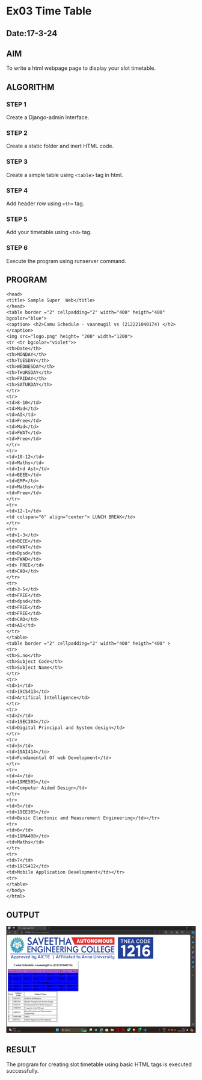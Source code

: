# Ex03 Time Table
## Date:17-3-24

## AIM
To write a html webpage page to display your slot timetable.

## ALGORITHM
### STEP 1
Create a Django-admin Interface.

### STEP 2
Create a static folder and inert HTML code.

### STEP 3
Create a simple table using ```<table>``` tag in html.

### STEP 4
Add header row using ```<th>``` tag.

### STEP 5
Add your timetable using ```<td>``` tag.

### STEP 6
Execute the program using runserver command.

## PROGRAM
```
<head>
<title> Sample Super  Web</title>
</head>
<table border ="2" cellpadding="2" width="400" heigth="400" bgcolor="blue">
<caption> <h2>Camu Schedule - vaanmugil vs (212221040174) </h2></caption>
<img src="logo.png" height= "200" width="1200">
<tr <tr bgcolor="violet">>
<th>Date</th>
<th>MONDAY</th>
<th>TUESDAY</th>
<th>WEDNESDAY</th>
<th>THURSDAY</th>
<th>FRIDAY</th>
<th>SATURDAY</th>
</tr>
<tr>
<td>8-10</td>
<td>Mad</td>
<td>AI</td>
<td>Free</td>
<td>Mad</td>
<td>FWAT</td>
<td>Free</td>
</tr>
<tr>
<td>10-12</td>
<td>Maths</td>
<td>Ind Ast</td>
<td>BEEE</td>
<td>EMP</td>
<td>Maths</td>
<td>Free</td>
</tr>
<tr>
<td>12-1</td>
<td colspan="6" align="center"> LUNCH BREAK</td>
</tr>
<tr>
<td>1-3</td>
<td>BEEE</td>
<td>FWAT</td>
<td>Dpsd</td>
<td>FWAD</td>
<td> FREE</td>
<td>CAD</td>
</tr>
<tr>
<td>3-5</td>
<td>FREE</td>
<td>dpsd</td>
<td>FREE</td>
<td>FREE</td>
<td>CAD</td>
<td>AI</td>
</tr>
</table>
<table border ="2" cellpadding="2" width="400" heigth="400" >
<tr>
<th>S.no</th>
<th>Subject Code</th>
<th>Subject Name</th>
</tr>
<tr>
<td>1</td>
<td>19CS413</td>
<td>Artifical Intelligence</td>
</tr>
<tr>
<td>2</td>
<td>19EC304</td>
<td>Digital Principal and System design</td>
</tr>
<tr>
<td>3</td>
<td>19AI414</td>
<td>Fundamental Of web Development</td>
</tr>
<tr>
<td>4</td>
<td>19ME505</td>
<td>Computer Aided Design</td>
</tr>
<tr>
<td>5</td>
<td>19EE305</td>
<td>Basic Electonic and Measurement Engineering</td></tr>
<tr>
<td>6</td>
<td>19MA408</td>
<td>Maths</td>
</tr>
<tr>
<td>7</td>
<td>19CS412</td>
<td>Mobile Application Development</td></tr>
<tr>
</table>
</body>
</html>
```
## OUTPUT
![alt text](output.png)


## RESULT
The program for creating slot timetable using basic HTML tags is executed successfully.
